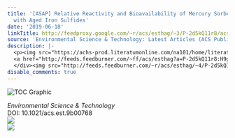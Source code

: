 ```yaml
---
title: '[ASAP] Relative Reactivity and Bioavailability of Mercury Sorbed to or Coprecipitated
  with Aged Iron Sulfides'
date: '2019-06-18'
linkTitle: http://feedproxy.google.com/~r/acs/esthag/~3/P-2d5kQ11r8/acs.est.9b00768
source: 'Environmental Science & Technology: Latest Articles (ACS Publications)'
description: |-
  <p><img src="https://achs-prod.literatumonline.com/na101/home/literatum/publisher/achs/journals/content/esthag/0/esthag.ahead-of-print/acs.est.9b00768/20190618/images/medium/es-2019-007682_0006.gif" alt="TOC Graphic"/></p><div><cite>Environmental Science & Technology</cite></div><div>DOI: 10.1021/acs.est.9b00768</div><div class="feedflare">
  <a href="http://feeds.feedburner.com/~ff/acs/esthag?a=P-2d5kQ11r8:H9goL39zIkE:yIl2AUoC8zA"><img src="http://feeds.feedburner.com/~ff/acs/esthag?d=yIl2AUoC8zA" border="0"></img></a>
  </div><img src="http://feeds.feedburner.com/~r/acs/esthag/~4/P-2d5kQ11r8" ...
disable_comments: true
---
```

<p><img src="https://achs-prod.literatumonline.com/na101/home/literatum/publisher/achs/journals/content/esthag/0/esthag.ahead-of-print/acs.est.9b00768/20190618/images/medium/es-2019-007682_0006.gif" alt="TOC Graphic"/></p><div><cite>Environmental Science & Technology</cite></div><div>DOI: 10.1021/acs.est.9b00768</div><div class="feedflare">
<a href="http://feeds.feedburner.com/~ff/acs/esthag?a=P-2d5kQ11r8:H9goL39zIkE:yIl2AUoC8zA"><img src="http://feeds.feedburner.com/~ff/acs/esthag?d=yIl2AUoC8zA" border="0"></img></a>
</div><img src="http://feeds.feedburner.com/~r/acs/esthag/~4/P-2d5kQ11r8" ...